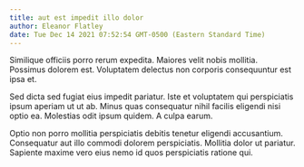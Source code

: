 ```yaml
---
title: aut est impedit illo dolor
author: Eleanor Flatley
date: Tue Dec 14 2021 07:52:54 GMT-0500 (Eastern Standard Time)
---
```

Similique officiis porro rerum expedita. Maiores velit nobis mollitia. Possimus dolorem est. Voluptatem delectus non corporis consequuntur est ipsa et.

 Sed dicta sed fugiat eius impedit pariatur. Iste et voluptatem qui perspiciatis ipsum aperiam ut ut ab. Minus quas consequatur nihil facilis eligendi nisi optio ea. Molestias odit ipsum quidem. A culpa earum.

 Optio non porro mollitia perspiciatis debitis tenetur eligendi accusantium. Consequatur aut illo commodi dolorem perspiciatis. Mollitia dolor ut pariatur. Sapiente maxime vero eius nemo id quos perspiciatis ratione qui.